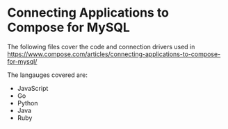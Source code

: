 # Connecting Applications to Compose for MySQL 

The following files cover the code and connection drivers used in https://www.compose.com/articles/connecting-applications-to-compose-for-mysql/

The langauges covered are:
- JavaScript
- Go
- Python
- Java
- Ruby
